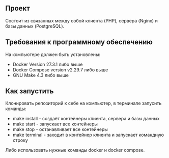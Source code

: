 ## Проект
Состоит из связанных между собой клиента (PHP), сервера (Nginx) и базы данных (PostgreSQL).

## Требования к программному обеспечению
На компьютере должен быть установлены:
- Docker Version 27.3.1 либо выше
- Docker Compose version v2.29.7 либо выше
- GNU Make 4.3 либо выше  

## Как запустить
Клонировать репозиторий к себе на компьютер, в терминале запусить команды:
- make install - создаёт контейнеры клиента, сервера и базы данных
- make start - запускает все контейнеры
- make stop - останавливает все контейнеры
- make terminal - заходит в контейнер клиента и запускает командную строку

Либо использовать нужные команды docker и docker compose.